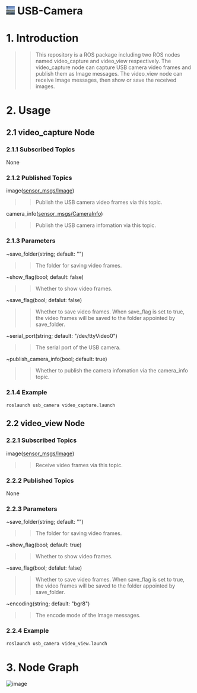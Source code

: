 [<img height="23" src="https://github.com/lh9171338/Outline/blob/master/icon.jpg"/>](https://github.com/lh9171338/Outline) USB-Camera
===
  
# 1. Introduction
>>This repository is a ROS package including two ROS nodes named video_capture and video_view respectively. The video_capture node can capture USB camera 
video frames and publish them as Image messages. The video_view node can receive Image messages, then show or save the received images.

# 2. Usage
## 2.1 video_capture Node
### 2.1.1 Subscribed Topics  
None

### 2.1.2 Published Topics  
image([sensor_msgs/Image](http://docs.ros.org/api/sensor_msgs/html/msg/Image.html))  
>>Publish the USB camera video frames via this topic.  

camera_info([sensor_msgs/CameraInfo](http://docs.ros.org/api/sensor_msgs/html/msg/CameraInfo.html))  
>>Publish the USB camera infomation via this topic.

### 2.1.3 Parameters
~save_folder(string; default: "")  
>>The folder for saving video frames.

~show_flag(bool; default: false)  
>>Whether to show video frames.

~save_flag(bool; defalut: false)  
>>Whether to save video frames. When save_flag is set to true, the video frames will be saved to the folder appointed by save_folder.

~serial_port(string; default: "/dev/ttyVideo0")  
>>The serial port of the USB camera.

~publish_camera_info(bool; default: true)  
>>Whether to publish the camera infomation via the camera_info topic.

### 2.1.4 Example  
```
roslaunch usb_camera video_capture.launch
```

## 2.2 video_view Node
### 2.2.1 Subscribed Topics  
image([sensor_msgs/Image](http://docs.ros.org/api/sensor_msgs/html/msg/Image.html))  
>>Receive video frames via this topic. 

### 2.2.2 Published Topics  
None

### 2.2.3 Parameters
~save_folder(string; default: "")  
>>The folder for saving video frames.

~show_flag(bool; default: true)  
>>Whether to show video frames.

~save_flag(bool; defalut: false)  
>>Whether to save video frames. When save_flag is set to true, the video frames will be saved to the folder appointed by save_folder.

~encoding(string; default: "bgr8")  
>>The encode mode of the Image messages.

### 2.2.4 Example  
```
roslaunch usb_camera video_view.launch
```

# 3. Node Graph  
![image](https://github.com/lh9171338/USB-Camera/blob/master/usb_camera/rosgraph.png)

